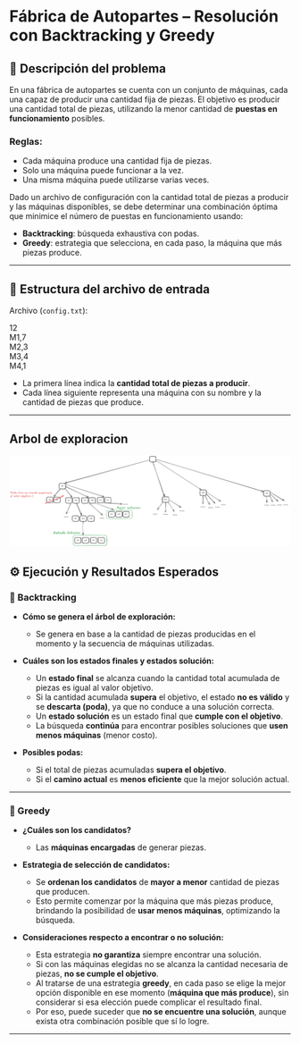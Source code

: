 # Fábrica de Autopartes – Resolución con Backtracking y Greedy

## 🧩 Descripción del problema

En una fábrica de autopartes se cuenta con un conjunto de máquinas, cada una capaz de producir una cantidad fija de piezas. El objetivo es producir una cantidad total de piezas, utilizando la menor cantidad de **puestas en funcionamiento** posibles.

### Reglas:
- Cada máquina produce una cantidad fija de piezas.
- Solo una máquina puede funcionar a la vez.
- Una misma máquina puede utilizarse varias veces.

Dado un archivo de configuración con la cantidad total de piezas a producir y las máquinas disponibles, se debe determinar una combinación óptima que minimice el número de puestas en funcionamiento usando:

- **Backtracking**: búsqueda exhaustiva con podas.
- **Greedy**: estrategia que selecciona, en cada paso, la máquina que más piezas produce.

---

## 📂 Estructura del archivo de entrada

Archivo (`config.txt`):

12  
M1,7  
M2,3  
M3,4  
M4,1


- La primera línea indica la **cantidad total de piezas a producir**.
- Cada línea siguiente representa una máquina con su nombre y la cantidad de piezas que produce.

---
## Arbol de exploracion
![Arbol de exploracion](imagen/arbol_exploracion.png)


## ⚙️ Ejecución y Resultados Esperados

### 📌 Backtracking

- **Cómo se genera el árbol de exploración:**
    - Se genera en base a la cantidad de piezas producidas en el momento y la secuencia de máquinas utilizadas.

- **Cuáles son los estados finales y estados solución:**
    - Un **estado final** se alcanza cuando la cantidad total acumulada de piezas es igual al valor objetivo.
    - Si la cantidad acumulada **supera** el objetivo, el estado **no es válido** y se **descarta (poda)**, ya que no conduce a una solución correcta.
    - Un **estado solución** es un estado final que **cumple con el objetivo**.
    - La búsqueda **continúa** para encontrar posibles soluciones que **usen menos máquinas** (menor costo).

- **Posibles podas:**
    - Si el total de piezas acumuladas **supera el objetivo**.
    - Si el **camino actual** es **menos eficiente** que la mejor solución actual.

---

### 📌 Greedy

- **¿Cuáles son los candidatos?**
    - Las **máquinas encargadas** de generar piezas.

- **Estrategia de selección de candidatos:**
    - Se **ordenan los candidatos** de **mayor a menor** cantidad de piezas que producen.
    - Esto permite comenzar por la máquina que más piezas produce, brindando la posibilidad de **usar menos máquinas**, optimizando la búsqueda.

- **Consideraciones respecto a encontrar o no solución:**
    - Esta estrategia **no garantiza** siempre encontrar una solución.
    - Si con las máquinas elegidas no se alcanza la cantidad necesaria de piezas, **no se cumple el objetivo**.
    - Al tratarse de una estrategia **greedy**, en cada paso se elige la mejor opción disponible en ese momento (**máquina que más produce**), sin considerar si esa elección puede complicar el resultado final.
    - Por eso, puede suceder que **no se encuentre una solución**, aunque exista otra combinación posible que sí lo logre.
---




